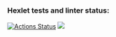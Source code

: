 ### Hexlet tests and linter status:
[![Actions Status](https://github.com/danyabrilev/frontend-project-44/actions/workflows/hexlet-check.yml/badge.svg)](https://github.com/danyabrilev/frontend-project-44/actions)
<a href="https://codeclimate.com/github/danyabrilev/frontend-project-44/maintainability"><img src="https://api.codeclimate.com/v1/badges/dc5c0b214faf993eddfe/maintainability" /></a>